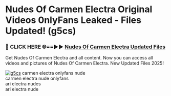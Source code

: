 # Nudes Of Carmen Electra Original Videos 0nlyFans Leaked - Files Updated! (g5cs)

<h3>🔴 CLICK HERE 🌐==►► <a href="https://tinyurl.com/5h6xmrr3" rel="nofollow">Nudes Of Carmen Electra Updated Files</a></h3>

Get Nudes Of Carmen Electra and all content. Now you can access all videos and pictures of Nudes Of Carmen Electra. New Updated Files 2025!

[![g5cs](https://i.imgur.com/KVD873Z.gif)](https://tinyurl.com/5h6xmrr3)
carmen electra onlyfans nude<br>
carmen electra nude onlyfans<br>
ari electra nudes<br>
ari electra nude